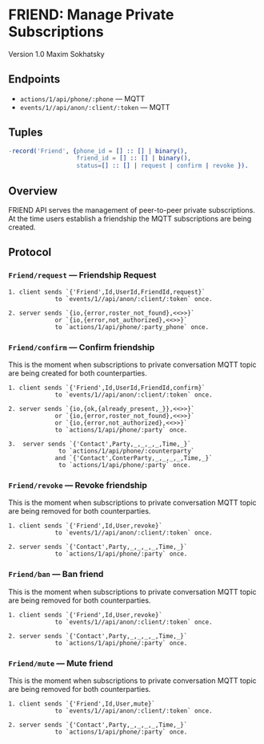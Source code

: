 FRIEND: Manage Private Subscriptions
====================================

Version 1.0 Maxim Sokhatsky

Endpoints
---------

* `actions/1/api/phone/:phone` — MQTT
* `events/1//api/anon/:client/:token` — MQTT

Tuples
------

```erlang
-record('Friend', {phone_id = [] :: [] | binary(),
                   friend_id = [] :: [] | binary(),
                   status=[] :: [] | request | confirm | revoke }).
```

Overview
--------

FRIEND API serves the management of peer-to-peer private subscriptions.
At the time users establish a friendship the MQTT subscriptions are being created.

Protocol
--------

### `Friend/request` — Friendship Request

```
1. client sends `{'Friend',Id,UserId,FriendId,request}`
             to `events/1//api/anon/:client/:token` once.
```

```
2. server sends `{io,{error,roster_not_found},<<>>}`
             or `{io,{error,not_authorized},<<>>}`
             to `actions/1/api/phone/:party_phone` once.
```

### `Friend/confirm` — Confirm friendship

This is the moment when subscriptions to private
conversation MQTT topic are being created for both counterparties.

```
1. client sends `{'Friend',Id,UserId,FriendId,confirm}`
             to `events/1//api/anon/:client/:token` once.
```

```
2. server sends `{io,{ok,{already_present,_}},<<>>}`
             or `{io,{error,roster_not_found},<<>>}`
             or `{io,{error,not_authorized},<<>>}`
             to `actions/1/api/phone/:party` once.
```

```
3.  server sends `{'Contact',Party,_,_,_,_,Time,_}`
              to `actions/1/api/phone/:counterparty`
             and `{'Contact',ConterParty,_,_,_,_,Time,_}`
              to `actions/1/api/phone/:party` once.
```

### `Friend/revoke` — Revoke friendship

This is the moment when subscriptions to private
conversation MQTT topic are being removed for both counterparties.

```
1. client sends `{'Friend',Id,User,revoke}`
             to `events/1//api/anon/:client/:token` once.
```

```
2. server sends `{'Contact',Party,_,_,_,_,Time,_}`
             to `actions/1/api/phone/:party` once.
```

### `Friend/ban` — Ban friend

This is the moment when subscriptions to private
conversation MQTT topic are being removed for both counterparties.

```
1. client sends `{'Friend',Id,User,revoke}`
             to `events/1//api/anon/:client/:token` once.
```

```
2. server sends `{'Contact',Party,_,_,_,_,Time,_}`
             to `actions/1/api/phone/:party` once.
```

### `Friend/mute` — Mute friend

This is the moment when subscriptions to private
conversation MQTT topic are being removed for both counterparties.

```
1. client sends `{'Friend',Id,User,mute}`
             to `events/1//api/anon/:client/:token` once.
```

```
2. server sends `{'Contact',Party,_,_,_,_,Time,_}`
             to `actions/1/api/phone/:party` once.
```
